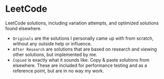 # LeetCode
LeetCode solutions, including variation attempts, and optimized solutions found elsewhere. 

- `Originals` are the solutions I personally came up with from scratch, without any outside help or influence.
- `After Research` are solutions that are based on research and viewing other solutions, but implemented by me.
- `Copied` is exactly what it sounds like. Copy & paste solutions from elsewhere. These are included for performance testing and as a reference point, but are in no way my work.
